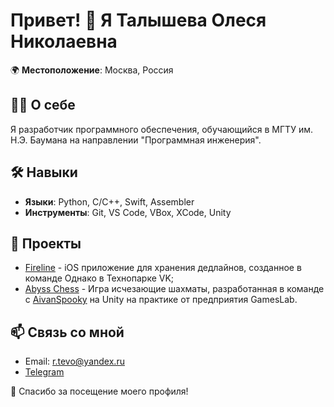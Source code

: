 # Привет! 👋 Я Талышева Олеся Николаевна

🌍 **Местоположение**: Москва, Россия

## 👨‍💻 О себе
Я разработчик программного обеспечения, обучающийся в МГТУ им. Н.Э. Баумана на направлении "Программная инженерия".

## 🛠️ Навыки
- **Языки**: Python, C/C++, Swift, Assembler
- **Инструменты**: Git, VS Code, VBox, XCode, Unity

## 🚀 Проекты
- [Fireline](https://github.com/iOS-vk-education/2023_1_However) - iOS приложение для хранения дедлайнов, созданное в команде Однако в Технопарке VK;
- [Abyss Chess](https://uncledrema.itch.io/abyss-chess) - Игра исчезающие шахматы, разработанная в команде с [AivanSpooky](https://github.com/AivanSpooky) на Unity на практике от предприятия GamesLab.

## 📫 Связь со мной
- Email: [r.tevo@yandex.ru](mailto:r.tevo@yandex.ru)
- [Telegram](https://t.me/Lesa_Tv)

🔗 Спасибо за посещение моего профиля!
